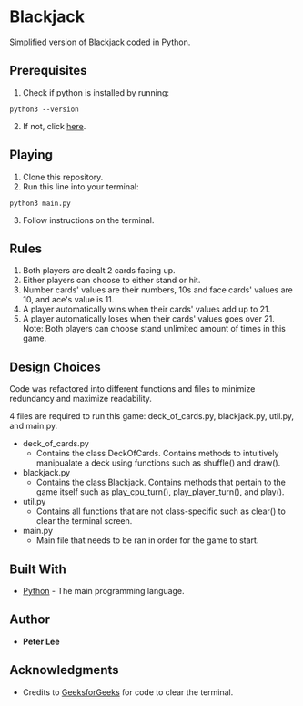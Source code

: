 # Blackjack

Simplified version of Blackjack coded in Python.

## Prerequisites

1. Check if python is installed by running:
```
python3 --version
```
2. If not, click [here](https://realpython.com/installing-python/).

## Playing

1. Clone this repository.
2. Run this line into your terminal:

```
python3 main.py
```

3. Follow instructions on the terminal.

## Rules
1. Both players are dealt 2 cards facing up.
2. Either players can choose to either stand or hit.
3. Number cards' values are their numbers, 10s and face cards' values are 10, and ace's value is 11.
4. A player automatically wins when their cards' values add up to 21.
5. A player automatically loses when their cards' values goes over 21.
Note: Both players can choose stand unlimited amount of times in this game.

## Design Choices
Code was refactored into different functions and files to minimize redundancy and maximize readability. 

4 files are required to run this game: deck_of_cards.py, blackjack.py, util.py, and main.py.
- deck_of_cards.py
  - Contains the class DeckOfCards. Contains methods to intuitively manipualate a deck using functions such as shuffle() and draw().
- blackjack.py
  - Contains the class Blackjack. Contains methods that pertain to the game itself such as play_cpu_turn(), play_player_turn(), and play().
- util.py
  - Contains all functions that are not class-specific such as clear() to clear the terminal screen.
- main.py
  - Main file that needs to be ran in order for the game to start.
  

## Built With

* [Python](https://www.python.org/) - The main programming language.

## Author

* **Peter Lee**

## Acknowledgments

* Credits to [GeeksforGeeks](https://www.geeksforgeeks.org/clear-screen-python/) for code to clear the terminal.
